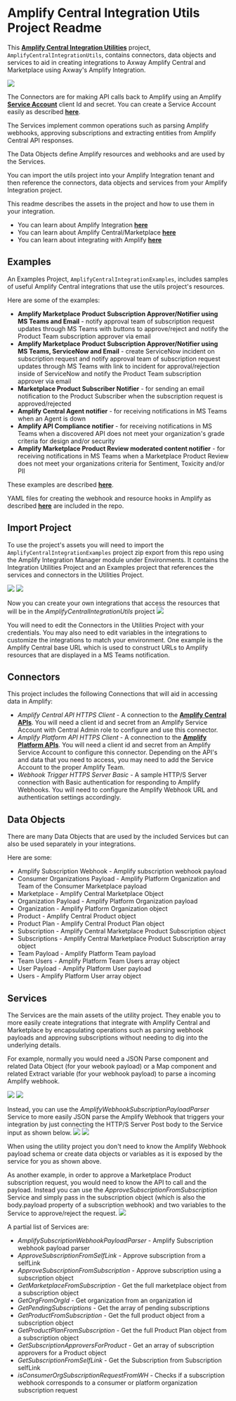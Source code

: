 # Amplify Central Integration Utils Project Readme

This [**Amplify Central Integration Utilities**](https://github.com/lbrenman/Amplify-Central-Integration-Utils-Project) project, `AmplifyCentralIntegrationUtils`, contains connectors, data objects and services to aid in creating integrations to Axway Amplify Central and Marketplace using Axway's Amplify Integration.

![](https://i.imgur.com/bXu0h9r.png)

The Connectors are for making API calls back to Amplify using an Amplify [**Service Account**](https://docs.axway.com/bundle/platform-management/page/docs/management_guide/managing_service_accounts/index.html) client Id and secret. You can create a Service Account easily as described [**here**](https://blog.axway.com/product-insights/amplify-platform/axway-amplify-platform-api-calls).

The Services implement common operations such as parsing Amplify webhooks, approving subscriptions and extracting entities from Amplify Central API responses.

The Data Objects define Amplify resources and webhooks and are used by the Services.

You can import the utils project into your Amplify Integration tenant and then reference the connectors, data objects and services from your Amplify Integration project.

This readme describes the assets in the project and how to use them in your integration.

* You can learn about Amplify Integration [**here**](https://www.axway.com/en/products/amplify-integration)
* You can learn about Amplify Central/Marketplace [**here**](https://www.axway.com/en/products/amplify-enterprise-marketplace)
* You can learn about integrating with Amplify [**here**](https://docs.axway.com/bundle/amplify-central/page/docs/integrate_with_central/index.html)

## Examples

An Examples Project, `AmplifyCentralIntegrationExamples`, includes samples of useful Amplify Central integrations that use the utils project's resources.

Here are some of the examples:
* **Amplify Marketplace Product Subscription Approver/Notifier using MS Teams and Email** - notify approval team of subscription request updates through MS Teams with buttons to approve/reject and notify the Product Team subscription approver via email
* **Amplify Marketplace Product Subscription Approver/Notifier using MS Teams, ServiceNow and Email** - create ServiceNow incident on subscription request and notify approval team of subscription request updates through MS Teams with link to incident for approval/rejection inside of ServiceNow and notify the Product Team subscription approver via email
* **Marketplace Product Subscriber Notifier** - for sending an email notification to the Product Subscriber when the subscription request is approved/rejected
* **Amplify Central Agent notifier** - for receiving notifications in MS Teams when an Agent is down
* **Amplify API Compliance notifier** - for receiving notifications in MS Teams when a discovered API does not meet your organization's grade criteria for design and/or security
* **Amplify Marketplace Product Review moderated content notifier** - for receiving notifications in MS Teams when a Marketplace Product Review does not meet your organizations criteria for Sentiment, Toxicity and/or PII

These examples are described [**here**](https://gist.github.com/lbrenman/ba9640a5b1650a68c13bb98991090725).

YAML files for creating the webhook and resource hooks in Amplify as described [**here**](https://blog.axway.com/product-insights/amplify-platform/central/create-an-amplify-central-integration-webhook-using-the-axway-cli) are included in the repo.

## Import Project

To use the project's assets you will need to import the `AmplifyCentralIntegrationExamples` project zip export from this repo using the Amplify Integration Manager module under Environments. It contains the Integration Utilities Project and an Examples project that references the services and connectors in the Utilities Project.

![](https://i.imgur.com/dkcyp7l.png)
![](https://i.imgur.com/dzIsDbr.png)

Now you can create your own integrations that access the resources that will be in the *AmplifyCentralIntegrationUtils* project
![](https://i.imgur.com/j1Q5dEQ.png)

You will need to edit the Connectors in the Utilities Project with your credentials. You may also need to edit variables in the integrations to customize the integrations to match your environment. One example is the Amplify Central base URL which is used to construct URLs to Amplify resources that are displayed in a MS Teams notification.

## Connectors

This project includes the following Connections that will aid in accessing data in Amplify:

* *Amplify Central API HTTPS Client* - A connection to the [**Amplify Central APIs**](https://apidocs.axway.com/swagger-ui-NEW/index.html?productname=APIServer&productversion=1.0.0&filename=swagger.json). You will need a client id and secret from an Amplify Service Account with Central Admin role to configure and use this connector.
* *Amplify Platform API HTTPS Client* - A connection to the [**Amplify Platform APIs**](https://platform.axway.com/api-docs.html). You will need a client id and secret from an Amplify Service Account to configure this connector. Depending on the API's and data that you need to access, you may need to add the Service Account to the proper Amplify Team.
* *Webhook Trigger HTTPS Server Basic* - A sample HTTP/S Server connection with Basic authentication for responding to Amplify Webhooks. You will need to configure the Amplify Webhook URL and authentication settings accordingly.

## Data Objects

There are many Data Objects that are used by the included Services but can also be used separately in your integrations.

Here are some:

* Amplify Subscription Webhook - Amplify subscription webhook payload
* Consumer Organizations Payload - Amplify Platform Organization and Team of the Consumer Marketplace payload
* Marketplace - Amplify Central Marketplace Object
* Organization Payload - Amplify Platform Organization payload
* Organization - Amplify Platform Organization object
* Product - Amplify Central Product object
* Product Plan - Amplify Central Product Plan object
* Subscription - Amplify Central Marketplace Product Subscription object
* Subscriptions - Amplify Central Marketplace Product Subscription array object
* Team Payload - Amplify Platform Team payload
* Team Users - Amplify Platform Team Users array object
* User Payload - Amplify Platform User payload
* Users - Amplify Platform User array object

## Services

The Services are the main assets of the utility project. They enable you to more easily create integrations that integrate with Amplify Central and Marketplace by encapsulating operations such as parsing webhook payloads and approving subscriptions without needing to dig into the underlying details.

For example, normally you would need a JSON Parse component and related Data Object (for your webook payload) or a Map component and related Extract variable (for your webhook payload) to parse a incoming Amplify webhook.

![](https://i.imgur.com/2B7rf7M.png)
![](https://i.imgur.com/LvWAc5c.png)

Instead, you can use the *AmplifyWebhookSubscriptionPayloadParser* Service to more easily JSON parse the Amplify Webhook that triggers your integration by just connecting the HTTP/S Server Post body to the Service input as shown below.
![](https://i.imgur.com/79QTWSo.png)
![](https://i.imgur.com/lL8QUk3.png)

When using the utility project you don't need to know the Amplify Webhook payload schema or create data objects or variables as it is exposed by the service for you as shown above.

As another example, in order to approve a Marketplace Product subscription request, you would need to know the API to call and the payload. Instead you can use the *ApproveSubscriptionFromSubscription* Service and simply pass in the subscription object (which is also the body.payload property of a subscription webhook) and two variables to the Service to approve/reject the request.
![](https://i.imgur.com/2boFo1f.png)

A partial list of Services are:
* *AmplifySubscriptionWebhookPayloadParser* - Amplify Subscription webhook payload parser
* *ApproveSubscriptionFromSelfLink* - Approve subscription from a selfLink
* *ApproveSubscriptionFromSubscription* - Approve subscription using a subscription object
* *GetMarketplaceFromSubscription* - Get the full marketplace object from a subscription object
* *GetOrgFromOrgId* - Get organization from an organization id
* *GetPendingSubscriptions* - Get the array of pending subscriptions
* *GetProductFromSubscription* - Get the full product object from a subscription object
* *GetProductPlanFromSubscription* - Get the full Product Plan object from a subscription object
* *GetSubscriptionApproversForProduct* - Get an array of subscription approvers for a Product object
* *GetSubscriptionFromSelfLink* - Get the Subscription from Subscription selfLink
* *isConsumerOrgSubscriptionRequestFromWH* - Checks if a subscription webhook corresponds to a consumer or platform organization subscription request
